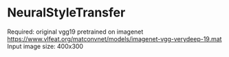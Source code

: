 # NeuralStyleTransfer
Required: original vgg19 pretrained on imagenet  
https://www.vlfeat.org/matconvnet/models/imagenet-vgg-verydeep-19.mat  
Input image size: 400x300
